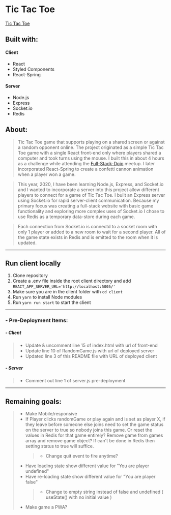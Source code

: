 # Tic Tac Toe

[Tic Tac Toe](https://eipper-tictactoe.herokuapp.com/)

## Built with:

#### Client

- React
- Styled Components
- React-Spring

#### Server

- Node.js
- Express
- Socket.io
- Redis

## About:

> Tic Tac Toe game that supports playing on a shared screen or against a random opponent online. The project originated as a simple Tic Tac Toe game with a single React front-end only where players shared a computer and took turns using the mouse. I built this in about 4 hours as a challenge while attending the [Full-Stack-Dojo](https://www.meetup.com/Full-Stack-Dev-Factory/) meetup. I later incorporated React-Spring to create a confetti cannon animation when a player won a game.

> This year, 2020, I have been learning Node.js, Express, and Socket.io and I wanted to incorporate a server into this project allow different players to connect for a game of Tic Tac Toe. I built an Express server using Socket.io for rapid server-client communication. Because my primary focus was creating a full-stack website with basic game functionality and exploring more complex uses of Socket.io I chose to use Redis as a temporary data-store during each game.

> Each connection from Socket.io is connectd to a socket room with only 1 player or added to a new room to wait for a second player. All of the game state exists in Redis and is emitted to the room when it is updated.

---

## Run client locally

1.  Clone repository
2.  Create a .env file inside the root client directory and add `REACT_APP_SERVER_URL='http://localhost:5005/'`
3.  Make sure you are in the client folder with `cd client`
4.  Run `yarn` to install Node modules
5.  Run `yarn run start` to start the client

---

### - Pre-Deployment Items:

##### - Client

> - Update & uncomment line 15 of index.html with url of front-end
> - Update line 10 of RandomGame.js with url of deployed server
> - Updated line 3 of this README file with URL of deployed client

##### - Server

> - Comment out line 1 of server.js pre-deployment

---

## Remaining goals:

> - Make Mobile/responsive
> - If Player clicks randomGame or play again and is set as player X, if they leave before someone else joins need to set the game status on the server to true so nobody joins this game. Or reset the values in Redis for that game entirely? Remove game from games array and remove game object? If can't be done in Redis then setting status to true will suffice.
>   > - Change quit event to fire anytime?
> - Have loading state show different value for "You are player undefined"
> - Have re-loading state show different value for "You are player false"
>   > - Change to empty string instead of false and undefined ( useState() with no initial value )
> - Make game a PWA?
